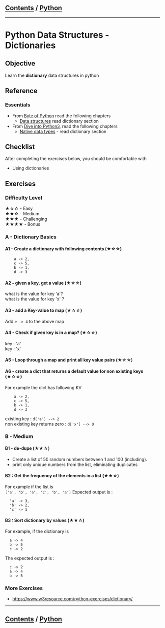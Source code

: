 <link rel='stylesheet' href='../assets/css/main.css'/>

## [Contents](../contents.md) / [Python](0-README.md)

---

# Python Data Structures - Dictionaries

## Objective

Learn the **dictionary** data structures in python


## Reference

### Essentials

* From [Byte of Python](https://python.swaroopch.com/) read the following chapters
  - [Data structures](https://python.swaroopch.com/data_structures.html) read dictionary section
* From [Dive into Python3](https://diveintopython3.problemsolving.io), read the following chapters
  - [Native data types](https://diveintopython3.problemsolving.io/native-datatypes.html) - read dictionary section

## Checklist

After completing the exercises below, you should be comfortable with

- Using dictionaries

## Exercises

### Difficulty Level

★☆☆  - Easy  
★★☆  - Medium  
★★★  - Challenging  
★★★★ - Bonus


### A - Dictionary Basics

#### A1 - Create a dictionary  with following contents (★☆☆)

```text
    a -> 2,
    c -> 5,
    b -> 1,
    d -> 3
```

#### A2 - given a key, get a value (★☆☆)

what is the value for key 'a'?  
what is the value for key 'x' ?

#### A3 - add a Key-value to map (★☆☆)

Add `e -> 4` to the above map

#### A4 - Check if given key is in a map? (★☆☆)

key : 'a'  
key : 'x'

#### A5 - Loop through a map and print all key value pairs (★☆☆)


#### A6 - create a dict that returns a default value for non existing keys (★☆☆)

For example the dict has following KV

```text
    a -> 2,
    c -> 5,
    b -> 1,
    d -> 3
```

existing key : `d['a'] --> 2`  
non existing key returns zero : `d['x'] --> 0`


### B - Medium

#### B1 - de-dupe (★★☆)

* Create a list of 50 random numbers between 1 and 100 (including).  
* print only unique numbers from the list, eliminating duplicates

#### B2 : Get the frequency of the elements in a list (★★☆)

For example if the list is  
`['a', 'b', 'a', 'c', 'b', 'a']`
Expected output is :
```
  'a' -> 3,
  'b' -> 2,
  'c' -> 1
```

#### B3 : Sort dictionary  by values (★★☆)

For example, if the dictionary is 
```
  a -> 4
  b -> 5
  c -> 2
```

The expected output is :

```
  c -> 2 
  a -> 4
  b -> 5
```

### More Exercises

- <https://www.w3resource.com/python-exercises/dictionary/>

---


## [Contents](../contents.md) / [Python](0-README.md)
